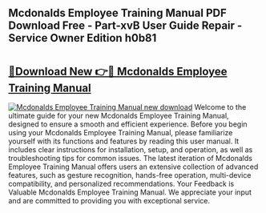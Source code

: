 ## Mcdonalds Employee Training Manual PDF Download Free - Part-xvB User Guide Repair - Service Owner Edition h0b81

# <h2><a href="http://bc48860.oget.top/?id=Mcdonalds+Employee+Training+Manual">🔗Download New 👉🔴 Mcdonalds Employee Training Manual</a></h2>

[![Mcdonalds Employee Training Manual new download](https://i.imgur.com/5g1atiW.png)](http://bc48860.oget.top/?id=Mcdonalds+Employee+Training+Manual)
Welcome to the ultimate guide for your new Mcdonalds Employee Training Manual, designed to ensure a smooth and efficient experience. Before you begin using your Mcdonalds Employee Training Manual, please familiarize yourself with its functions and features by reading this user manual. It includes clear instructions for installation, setup, and operation, as well as troubleshooting tips for common issues. The latest iteration of Mcdonalds Employee Training Manual offers users an extensive collection of advanced features, such as gesture recognition, hands-free operation, multi-device compatibility, and personalized recommendations. Your Feedback is Valuable Mcdonalds Employee Training Manual. We appreciate your input and are committed to providing you with exceptional service.
